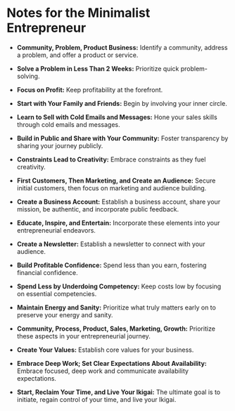 # Notes for the Minimalist Entrepreneur

- **Community, Problem, Product Business:** Identify a community, address a problem, and offer a product or service.

- **Solve a Problem in Less Than 2 Weeks:** Prioritize quick problem-solving.

- **Focus on Profit:** Keep profitability at the forefront.

- **Start with Your Family and Friends:** Begin by involving your inner circle.

- **Learn to Sell with Cold Emails and Messages:** Hone your sales skills through cold emails and messages.

- **Build in Public and Share with Your Community:** Foster transparency by sharing your journey publicly.

- **Constraints Lead to Creativity:** Embrace constraints as they fuel creativity.

- **First Customers, Then Marketing, and Create an Audience:** Secure initial customers, then focus on marketing and audience building.

- **Create a Business Account:** Establish a business account, share your mission, be authentic, and incorporate public feedback.

- **Educate, Inspire, and Entertain:** Incorporate these elements into your entrepreneurial endeavors.

- **Create a Newsletter:** Establish a newsletter to connect with your audience.

- **Build Profitable Confidence:** Spend less than you earn, fostering financial confidence.

- **Spend Less by Underdoing Competency:** Keep costs low by focusing on essential competencies.

- **Maintain Energy and Sanity:** Prioritize what truly matters early on to preserve your energy and sanity.

- **Community, Process, Product, Sales, Marketing, Growth:** Prioritize these aspects in your entrepreneurial journey.

- **Create Your Values:** Establish core values for your business.

- **Embrace Deep Work; Set Clear Expectations About Availability:** Embrace focused, deep work and communicate availability expectations.

- **Start, Reclaim Your Time, and Live Your Ikigai:** The ultimate goal is to initiate, regain control of your time, and live your Ikigai.